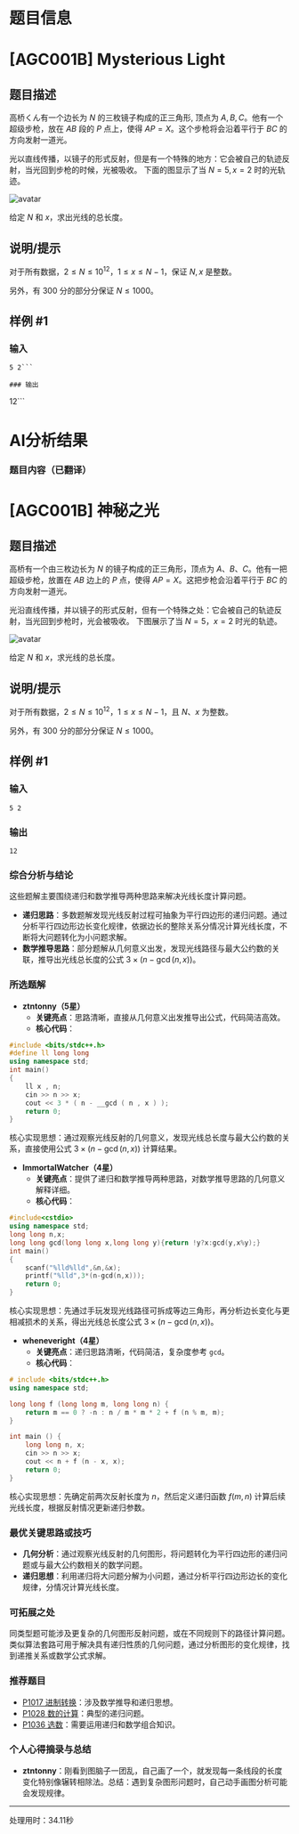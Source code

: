 # 题目信息

# [AGC001B] Mysterious Light

## 题目描述

高桥くん有一个边长为 $N$ 的三枚镜子构成的正三角形, 顶点为 $A, B, C$。他有一个超级步枪，放在 $AB$ 段的 $P$ 点上，使得 $AP=X$。这个步枪将会沿着平行于 $BC$ 的方向发射一道光。

光以直线传播，以镜子的形式反射，但是有一个特殊的地方：它会被自己的轨迹反射，当光回到步枪的时候，光被吸收。
下面的图显示了当 $N=5, x=2$ 时的光轨迹。

![avatar](https://cdn.luogu.org/upload/vjudge_pic/AT1980/82d4f7f391403506ac5ef0aff8934e6a17530f07.png)

给定 $N$ 和 $x$，求出光线的总长度。

## 说明/提示

对于所有数据，$2≤N≤10^{12}$，$1≤x≤N-1$，保证 $N, x$ 是整数。

另外，有 $300$ 分的部分分保证 $N \le 1000$。

## 样例 #1

### 输入

```
5 2```

### 输出

```
12```

# AI分析结果

### 题目内容（已翻译）
# [AGC001B] 神秘之光

## 题目描述

高桥有一个由三枚边长为 $N$ 的镜子构成的正三角形，顶点为 $A$、$B$、$C$。他有一把超级步枪，放置在 $AB$ 边上的 $P$ 点，使得 $AP = X$。这把步枪会沿着平行于 $BC$ 的方向发射一道光。

光沿直线传播，并以镜子的形式反射，但有一个特殊之处：它会被自己的轨迹反射，当光回到步枪时，光会被吸收。
下图展示了当 $N = 5$，$x = 2$ 时光的轨迹。

![avatar](https://cdn.luogu.org/upload/vjudge_pic/AT1980/82d4f7f391403506ac5ef0aff8934e6a17530f07.png)

给定 $N$ 和 $x$，求光线的总长度。

## 说明/提示

对于所有数据，$2\leq N\leq 10^{12}$，$1\leq x\leq N - 1$，且 $N$、$x$ 为整数。

另外，有 $300$ 分的部分分保证 $N\leq 1000$。

## 样例 #1

### 输入
```
5 2
```

### 输出
```
12
```

### 综合分析与结论
这些题解主要围绕递归和数学推导两种思路来解决光线长度计算问题。
- **递归思路**：多数题解发现光线反射过程可抽象为平行四边形的递归问题。通过分析平行四边形边长变化规律，依据边长的整除关系分情况计算光线长度，不断将大问题转化为小问题求解。
- **数学推导思路**：部分题解从几何意义出发，发现光线路径与最大公约数的关联，推导出光线总长度的公式 $3\times(n - \gcd(n, x))$。

### 所选题解
- **ztntonny（5星）**
    - **关键亮点**：思路清晰，直接从几何意义出发推导出公式，代码简洁高效。
    - **核心代码**：
```cpp
#include <bits/stdc++.h>
#define ll long long
using namespace std;
int main()
{
    ll x , n;
    cin >> n >> x;
    cout << 3 * ( n - __gcd ( n , x ) );
    return 0;
}
```
核心实现思想：通过观察光线反射的几何意义，发现光线总长度与最大公约数的关系，直接使用公式 $3\times(n - \gcd(n, x))$ 计算结果。
- **ImmortalWatcher（4星）**
    - **关键亮点**：提供了递归和数学推导两种思路，对数学推导思路的几何意义解释详细。
    - **核心代码**：
```cpp
#include<cstdio>
using namespace std;
long long n,x;
long long gcd(long long x,long long y){return !y?x:gcd(y,x%y);}
int main()
{
    scanf("%lld%lld",&n,&x);
    printf("%lld",3*(n-gcd(n,x)));
    return 0;
}
```
核心实现思想：先通过手玩发现光线路径可拆成等边三角形，再分析边长变化与更相减损术的关系，得出光线总长度公式 $3\times(n - \gcd(n, x))$。
- **wheneveright（4星）**
    - **关键亮点**：递归思路清晰，代码简洁，复杂度参考 `gcd`。
    - **核心代码**：
```cpp
# include <bits/stdc++.h>
using namespace std;

long long f (long long m, long long n) {
    return m == 0 ? -n : n / m * m * 2 + f (n % m, m);
}

int main () {
    long long n, x;
    cin >> n >> x;
    cout << n + f (n - x, x);
    return 0;
}
```
核心实现思想：先确定前两次反射长度为 $n$，然后定义递归函数 $f(m, n)$ 计算后续光线长度，根据反射情况更新递归参数。

### 最优关键思路或技巧
- **几何分析**：通过观察光线反射的几何图形，将问题转化为平行四边形的递归问题或与最大公约数相关的数学问题。
- **递归思想**：利用递归将大问题分解为小问题，通过分析平行四边形边长的变化规律，分情况计算光线长度。

### 可拓展之处
同类型题可能涉及更复杂的几何图形反射问题，或在不同规则下的路径计算问题。类似算法套路可用于解决具有递归性质的几何问题，通过分析图形的变化规律，找到递推关系或数学公式求解。

### 推荐题目
- [P1017 进制转换](https://www.luogu.com.cn/problem/P1017)：涉及数学推导和递归思想。
- [P1028 数的计算](https://www.luogu.com.cn/problem/P1028)：典型的递归问题。
- [P1036 选数](https://www.luogu.com.cn/problem/P1036)：需要运用递归和数学组合知识。

### 个人心得摘录与总结
- **ztntonny**：刚看到图脑子一团乱，自己画了一个，就发现每一条线段的长度变化特别像辗转相除法。总结：遇到复杂图形问题时，自己动手画图分析可能会发现规律。

---
处理用时：34.11秒
